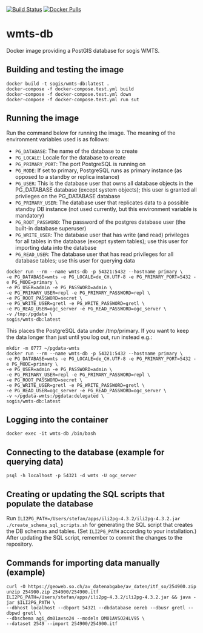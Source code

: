 [![Build Status](https://github.com/edigonzales/wmts-db/workflows/CI/CD/badge.svg)](https://github.com/edigonzales/wmts-db/workflows/CI/CD/badge.svg)
[![Docker Pulls](https://img.shields.io/docker/pulls/sogis/wmts-db.svg)](https://hub.docker.com/r/sogis/wmts-db)

# wmts-db
Docker image providing a PostGIS database for sogis WMTS.

## Building and testing the image

```
docker build -t sogis/wmts-db:latest .
docker-compose -f docker-compose.test.yml build
docker-compose -f docker-compose.test.yml down
docker-compose -f docker-compose.test.yml run sut
```

## Running the image

Run the command below for running the image. The meaning of the environment variables used is as follows:

- `PG_DATABASE`: The name of the database to create
- `PG_LOCALE`: Locale for the database to create
- `PG_PRIMARY_PORT`: The port PostgreSQL is running on
- `PG_MODE`: If set to primary, PostgreSQL runs as primary instance (as opposed to a standby or replica instance)
- `PG_USER`: This is the database user that owns all database objects in the PG_DATABASE database (except system objects); this user is granted all privileges on the PG_DATABASE database
- `PG_PRIMARY_USER`: The database user that replicates data to a possible standby DB instance (not used currently, but this environment variable is mandatory)
- `PG_ROOT_PASSWORD`: The password of the postgres database user (the built-in database superuser)
- `PG_WRITE_USER`: The database user that has write (and read) privileges for all tables in the database (except system tables); use this user for importing data into the database
- `PG_READ_USER`: The database user that has read privileges for all database tables; use this user for querying data

```
docker run --rm --name wmts-db -p 54321:5432 --hostname primary \
-e PG_DATABASE=wmts -e PG_LOCALE=de_CH.UTF-8 -e PG_PRIMARY_PORT=5432 -e PG_MODE=primary \
-e PG_USER=admin -e PG_PASSWORD=admin \
-e PG_PRIMARY_USER=repl -e PG_PRIMARY_PASSWORD=repl \
-e PG_ROOT_PASSWORD=secret \
-e PG_WRITE_USER=gretl -e PG_WRITE_PASSWORD=gretl \
-e PG_READ_USER=ogc_server -e PG_READ_PASSWORD=ogc_server \
-v /tmp:/pgdata \
sogis/wmts-db:latest
```

This places the PostgreSQL data under /tmp/primary. If you want to keep the data longer than just until you log out, run instead e.g.:
```
mkdir -m 0777 ~/pgdata-wmts
docker run --rm --name wmts-db -p 54321:5432 --hostname primary \
-e PG_DATABASE=wmts -e PG_LOCALE=de_CH.UTF-8 -e PG_PRIMARY_PORT=5432 -e PG_MODE=primary \
-e PG_USER=admin -e PG_PASSWORD=admin \
-e PG_PRIMARY_USER=repl -e PG_PRIMARY_PASSWORD=repl \
-e PG_ROOT_PASSWORD=secret \
-e PG_WRITE_USER=gretl -e PG_WRITE_PASSWORD=gretl \
-e PG_READ_USER=ogc_server -e PG_READ_PASSWORD=ogc_server \
-v ~/pgdata-wmts:/pgdata:delegated \
sogis/wmts-db:latest
```

## Logging into the container

```
docker exec -it wmts-db /bin/bash
```

## Connecting to the database (example for querying data)

```
psql -h localhost -p 54321 -d wmts -U ogc_server
```

## Creating or updating the SQL scripts that populate the database

Run `ILI2PG_PATH=/Users/stefan/apps/ili2pg-4.3.2/ili2pg-4.3.2.jar ./create_schema_sql_scripts.sh` for generating the SQL script that creates the DB schemas and tables. (Set `ILI2PG_PATH` according to your installation.) After updating the SQL script, remember to commit the changes to the repository.

## Commands for importing data manually (example)

```
curl -O https://geoweb.so.ch/av_datenabgabe/av_daten/itf_so/254900.zip
unzip 254900.zip 254900/254900.itf
ILI2PG_PATH=/Users/stefan/apps/ili2pg-4.3.2/ili2pg-4.3.2.jar && java -jar $ILI2PG_PATH \
--dbhost localhost --dbport 54321 --dbdatabase oereb --dbusr gretl --dbpwd gretl \
--dbschema agi_dm01avso24 --models DM01AVSO24LV95 \
--dataset 2549 --import 254900/254900.itf
```
